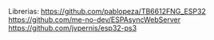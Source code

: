 Librerias:
https://github.com/pablopeza/TB6612FNG_ESP32
https://github.com/me-no-dev/ESPAsyncWebServer
https://github.com/jvpernis/esp32-ps3
